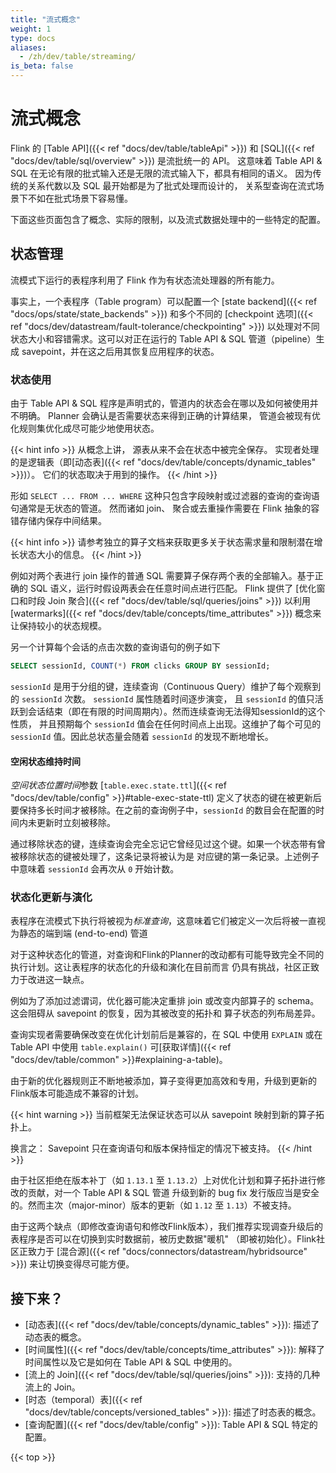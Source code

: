 ```yaml
---
title: "流式概念"
weight: 1
type: docs
aliases:
  - /zh/dev/table/streaming/
is_beta: false
---
```

<!--
Licensed to the Apache Software Foundation (ASF) under one
or more contributor license agreements.  See the NOTICE file
distributed with this work for additional information
regarding copyright ownership.  The ASF licenses this file
to you under the Apache License, Version 2.0 (the
"License"); you may not use this file except in compliance
with the License.  You may obtain a copy of the License at

  http://www.apache.org/licenses/LICENSE-2.0

Unless required by applicable law or agreed to in writing,
software distributed under the License is distributed on an
"AS IS" BASIS, WITHOUT WARRANTIES OR CONDITIONS OF ANY
KIND, either express or implied.  See the License for the
specific language governing permissions and limitations
under the License.
-->

# 流式概念

Flink 的 [Table API]({{< ref "docs/dev/table/tableApi" >}}) 和 [SQL]({{< ref "docs/dev/table/sql/overview" >}}) 是流批统一的 API。
这意味着 Table API & SQL 在无论有限的批式输入还是无限的流式输入下，都具有相同的语义。
因为传统的关系代数以及 SQL 最开始都是为了批式处理而设计的，
关系型查询在流式场景下不如在批式场景下容易懂。

下面这些页面包含了概念、实际的限制，以及流式数据处理中的一些特定的配置。

<a name="state-management"></a>

状态管理
----------------
流模式下运行的表程序利用了 Flink 作为有状态流处理器的所有能力。

事实上，一个表程序（Table program）可以配置一个 [state backend]({{< ref "docs/ops/state/state_backends" >}})
和多个不同的 [checkpoint 选项]({{< ref "docs/dev/datastream/fault-tolerance/checkpointing" >}})
以处理对不同状态大小和容错需求。这可以对正在运行的 Table API & SQL 管道（pipeline）生成 savepoint，并在这之后用其恢复应用程序的状态。

<a name="state-usage"></a>

### 状态使用

由于 Table API & SQL 程序是声明式的，管道内的状态会在哪以及如何被使用并不明确。 Planner 会确认是否需要状态来得到正确的计算结果，
管道会被现有优化规则集优化成尽可能少地使用状态。

{{< hint info >}}
从概念上讲， 源表从来不会在状态中被完全保存。 实现者处理的是逻辑表（即[动态表]({{< ref "docs/dev/table/concepts/dynamic_tables" >}})）。
它们的状态取决于用到的操作。
{{< /hint >}}

形如 `SELECT ... FROM ... WHERE` 这种只包含字段映射或过滤器的查询的查询语句通常是无状态的管道。 然而诸如 join、
聚合或去重操作需要在 Flink 抽象的容错存储内保存中间结果。

{{< hint info >}}
请参考独立的算子文档来获取更多关于状态需求量和限制潜在增长状态大小的信息。
{{< /hint >}}

例如对两个表进行 join 操作的普通 SQL 需要算子保存两个表的全部输入。基于正确的 SQL 语义，运行时假设两表会在任意时间点进行匹配。
Flink 提供了 [优化窗口和时段 Join 聚合]({{< ref "docs/dev/table/sql/queries/joins" >}}) 
以利用 [watermarks]({{< ref "docs/dev/table/concepts/time_attributes" >}}) 概念来让保持较小的状态规模。

另一个计算每个会话的点击次数的查询语句的例子如下

```sql
SELECT sessionId, COUNT(*) FROM clicks GROUP BY sessionId;
```

`sessionId` 是用于分组的键，连续查询（Continuous Query）维护了每个观察到的 `sessionId` 次数。 `sessionId` 属性随着时间逐步演变，
且 `sessionId` 的值只活跃到会话结束（即在有限的时间周期内）。然而连续查询无法得知sessionId的这个性质，
并且预期每个 `sessionId` 值会在任何时间点上出现。这维护了每个可见的 `sessionId` 值。因此总状态量会随着 `sessionId` 的发现不断地增长。

<a name="idle-state-retention-time"></a>

#### 空闲状态维持时间

*空间状态位置时间*参数 [`table.exec.state.ttl`]({{< ref "docs/dev/table/config" >}}#table-exec-state-ttl) 
定义了状态的键在被更新后要保持多长时间才被移除。在之前的查询例子中，`sessionId` 的数目会在配置的时间内未更新时立刻被移除。

通过移除状态的键，连续查询会完全忘记它曾经见过这个键。如果一个状态带有曾被移除状态的键被处理了，这条记录将被认为是
对应键的第一条记录。上述例子中意味着 `sessionId` 会再次从 `0` 开始计数。

<a name="stateful-upgrades-and-evolution"></a>

### 状态化更新与演化

表程序在流模式下执行将被视为*标准查询*，这意味着它们被定义一次后将被一直视为静态的端到端 (end-to-end) 管道

对于这种状态化的管道，对查询和Flink的Planner的改动都有可能导致完全不同的执行计划。这让表程序的状态化的升级和演化在目前而言
仍具有挑战，社区正致力于改进这一缺点。

例如为了添加过滤谓词，优化器可能决定重排 join 或改变内部算子的 schema。 这会阻碍从 savepoint 的恢复，因为其被改变的拓扑和
算子状态的列布局差异。

查询实现者需要确保改变在优化计划前后是兼容的，在 SQL 中使用 `EXPLAIN` 或在 Table API 中使用 `table.explain()` 
可[获取详情]({{< ref "docs/dev/table/common" >}}#explaining-a-table)。

由于新的优化器规则正不断地被添加，算子变得更加高效和专用，升级到更新的Flink版本可能造成不兼容的计划。

{{< hint warning >}}
当前框架无法保证状态可以从 savepoint 映射到新的算子拓扑上。

换言之： Savepoint 只在查询语句和版本保持恒定的情况下被支持。
{{< /hint >}}

由于社区拒绝在版本补丁（如 `1.13.1` 至 `1.13.2`）上对优化计划和算子拓扑进行修改的贡献，对一个 Table API & SQL 管道
升级到新的 bug fix 发行版应当是安全的。然而主次（major-minor）版本的更新（如 `1.12` 至 `1.13`）不被支持。

由于这两个缺点（即修改查询语句和修改Flink版本），我们推荐实现调查升级后的表程序是否可以在切换到实时数据前，被历史数据"暖机"
（即被初始化）。Flink社区正致力于 [混合源]({{< ref "docs/connectors/datastream/hybridsource" >}}) 来让切换变得尽可能方便。


<a name="where-to-go-next"></a>

接下来？
-----------------

* [动态表]({{< ref "docs/dev/table/concepts/dynamic_tables" >}}): 描述了动态表的概念。
* [时间属性]({{< ref "docs/dev/table/concepts/time_attributes" >}}): 解释了时间属性以及它是如何在 Table API & SQL 中使用的。
* [流上的 Join]({{< ref "docs/dev/table/sql/queries/joins" >}}): 支持的几种流上的 Join。
* [时态（temporal）表]({{< ref "docs/dev/table/concepts/versioned_tables" >}}): 描述了时态表的概念。
* [查询配置]({{< ref "docs/dev/table/config" >}}): Table API & SQL 特定的配置。

{{< top >}}
